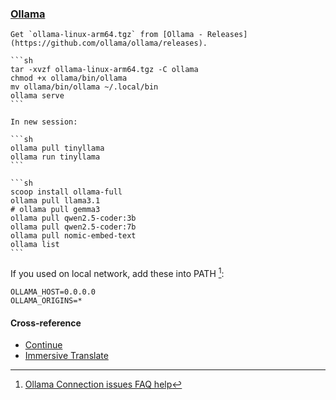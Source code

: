 ### [Ollama](https://ollama.com/)

````{tab} Ubuntu 22 ARM [^1][^2]
Get `ollama-linux-arm64.tgz` from [Ollama - Releases](https://github.com/ollama/ollama/releases).

```sh
tar -xvzf ollama-linux-arm64.tgz -C ollama
chmod +x ollama/bin/ollama
mv ollama/bin/ollama ~/.local/bin 
ollama serve
```

In new session:

```sh
ollama pull tinyllama
ollama run tinyllama
```
````

````{tab} Windows 10
```sh
scoop install ollama-full
ollama pull llama3.1
# ollama pull gemma3
ollama pull qwen2.5-coder:3b
ollama pull qwen2.5-coder:7b
ollama pull nomic-embed-text
ollama list
```
````

If you used on local network, add these into PATH [^3]:

```
OLLAMA_HOST=0.0.0.0
OLLAMA_ORIGINS=*
```

#### Cross-reference

- [Continue](https://scillidan.github.io/notes/ai/continue.html)
- [Immersive Translate](https://scillidan.github.io/notes/opt/immersive-translate.html)

[^1]: [Running Ollama on the Raspberry Pi](https://pimylifeup.com/raspberry-pi-ollama)  
[^2]: [Run LLMs Locally on Raspberry Pi Using Ollama AI](https://itsfoss.com/raspberry-pi-ollama-ai-setup/)
[^3]: [Ollama Connection issues FAQ help](https://github.com/Mintplex-Labs/anything-llm/issues/1640)